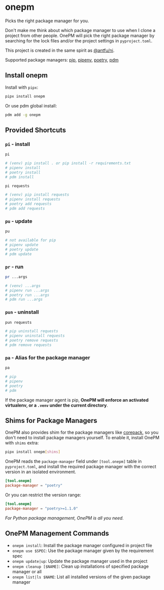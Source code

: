 # onepm

Picks the right package manager for you.

Don't make me think about which package manager to use when I clone a project from other people. OnePM will pick the right package manager by searching for the lock files and/or the project settings in `pyproject.toml`.

This project is created in the same spirit as [@antfu/ni](https://www.npmjs.com/package/@antfu/ni).

Supported package managers: [pip], [pipenv], [poetry], [pdm]

[pip]: https://pypi.org/project/pip/
[pipenv]: https://pypi.org/project/pipenv/
[poetry]: https://pypi.org/project/poetry/
[pdm]: https://pypi.org/project/pdm/

## Install onepm

Install with `pipx`:

```bash
pipx install onepm
```

Or use pdm global install:

```bash
pdm add -g onepm
```

## Provided Shortcuts

### `pi` - install

```bash
pi

# (venv) pip install . or pip install -r requirements.txt
# pipenv install
# poetry install
# pdm install
```

```bash
pi requests

# (venv) pip install requests
# pipenv install requests
# poetry add requests
# pdm add requests
```

### `pu` - update

```bash
pu

# not available for pip
# pipenv update
# poetry update
# pdm update
```

### `pr` - run

```bash
pr ...args

# (venv) ...args
# pipenv run ...args
# poetry run ...args
# pdm run ...args
```

### `pun` - uninstall

```bash
pun requests

# pip uninstall requests
# pipenv uninstall requests
# poetry remove requests
# pdm remove requests
```

### `pa` - Alias for the package manager

```bash
pa

# pip
# pipenv
# poetry
# pdm
```

If the package manager agent is pip, **OnePM will enforce an activated virtualenv, or a `.venv` under the current directory**.

## Shims for Package Managers

OnePM also provides shim for the package managers like [corepack](https://nodejs.org/api/corepack.html),
so you don't need to install package managers yourself. To enable it, install OnePM with `shims` extra:

```bash
pipx install onepm[shims]
```

OnePM reads the `package-manager` field under `[tool.onepm]` table in `pyproject.toml`, and install the required package manager with the correct version in an isolated environment.

```toml
[tool.onepm]
package-manager = "poetry"
```

Or you can restrict the version range:

```toml
[tool.onepm]
package-manager = "poetry>=1.1.0"
```

_For Python package management, OnePM is all you need._

## OnePM Management Commands

- `onepm install`: Install the package manager configured in project file
- `onepm use $SPEC`: Use the package manager given by the requirement spec
- `onepm update|up`: Update the package manager used in the project
- `onepm cleanup [$NAME]`: Clean up installations of specified package manager or all
- `onepm list|ls $NAME`: List all installed versions of the given package manager
